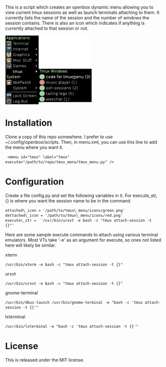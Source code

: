 
This is a script which creates an openbox dynamic menu allowing you to view current tmux sessions as well as launch terminals attaching to them. It currently lists the name of the session and the number of windows the session contains. There is also an icon which indicates if anything is currently attached to that session or not.

![Tmux Menu in Action](https://raw.githubusercontent.com/dannyn/tmux_menu/master/screenshot.png "Tmux Menu in Action")

Installation
============

Clone a copy of this repo somewhere. I prefer to use ~/.config/openbox/scripts. Then, in menu.xml, you can use this line to add the menu where you want it. 

```
 <menu id="tmux" label="tmux" execute="/path/to/repo/tmux_menu/tmux_menu.py" />
```

Configuration
=============

Create a file config.py and set the following variables in it. For execute\_str, {} is where you want the session name to be in the command.

```
attached\_icon = '/path/to/tmux\_menu/icons/green.png'
dettached\_icon = '/path/to/tmux\_menu/icons/red.png'
execute\_str =  '/usr/bin/urxvt -e bash -c "tmux attach-session -t {}"'
```

Here are some sample execute commands to attach using various terminal emulators. Most VTs take '-e' as an argument for execute, so ones not listed here will likely be similar.

xterm
```
/usr/bin/xterm -e bash -c "tmux attach-session -t {}"
```

urxvt
```
/usr/bin/urxvt -e bash -c "tmux attach-session -t {}"
```

gnome-terminal
```
/usr/bin/dbus-launch /usr/bin/gnome-terminal -e "bash -c 'tmux attach-session -t {}'"
```

lxterminal
```
/usr/bin/lxterminal -e "bash -c 'tmux attach-session -t {}'"
```

License
=======
This is released under the MIT license. 
